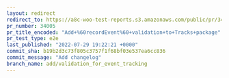 ```yaml
---
layout: redirect
redirect_to: https://a8c-woo-test-reports.s3.amazonaws.com/public/pr/34005/e2e/index.html
pr_number: 34005
pr_title_encoded: "Add+%60recordEvent%60+validation+to+Tracks+package"
pr_test_type: e2e
last_published: "2022-07-29 19:22:21 +0000"
commit_sha: b19b2d3c73f805c3757f1f68bf03e537ea6cc836
commit_message: "Add changelog"
branch_name: add/validation_for_event_tracking
---
```

